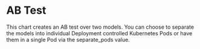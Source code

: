 # AB Test

This chart creates an AB test over two models. You can choose to separate the models into individual Deployment controlled Kubernetes Pods or have them in a single Pod via the separate_pods value.

